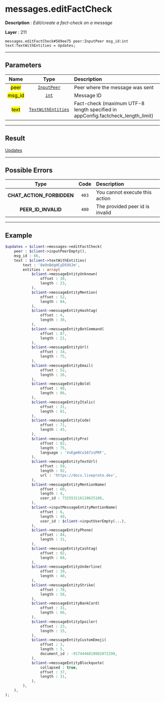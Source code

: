 # messages.editFactCheck

**Description** : *Edit/create a fact-check on a message*

**Layer** : 211

```tl
messages.editFactCheck#589ee75 peer:InputPeer msg_id:int text:TextWithEntities = Updates;
```

---

## Parameters

| Name | Type | Description |
| :---: | :---: | :--- |
| <mark>peer</mark> | [`InputPeer`](type/InputPeer) | Peer where the message was sent |
| <mark>msg_id</mark> | [`int`](type/int) | Message ID |
| <mark>text</mark> | [`TextWithEntities`](type/TextWithEntities) | Fact-check (maximum UTF-8 length specified in appConfig.factcheck_length_limit) |

---

## Result

[Updates](type/Updates)

---

## Possible Errors

| Type | Code | Description |
| :---: | :---: | :--- |
| **CHAT_ACTION_FORBIDDEN** | `403` | You cannot execute this action |
| **PEER_ID_INVALID** | `400` | The provided peer id is invalid |

---

## Example

```php
$updates = $client->messages->editFactCheck(
	peer : $client->inputPeerEmpty(),
	msg_id : 66,
	text : $client->textWithEntities(
		text : '8eUnBdgHCyD59XJm',
		entities : array(
			$client->messageEntityUnknown(
				offset : 30,
				length : 23,
			),
			$client->messageEntityMention(
				offset : 52,
				length : 84,
			),
			$client->messageEntityHashtag(
				offset : 4,
				length : 36,
			),
			$client->messageEntityBotCommand(
				offset : 87,
				length : 21,
			),
			$client->messageEntityUrl(
				offset : 34,
				length : 75,
			),
			$client->messageEntityEmail(
				offset : 52,
				length : 26,
			),
			$client->messageEntityBold(
				offset : 90,
				length : 86,
			),
			$client->messageEntityItalic(
				offset : 31,
				length : 81,
			),
			$client->messageEntityCode(
				offset : 71,
				length : 45,
			),
			$client->messageEntityPre(
				offset : 82,
				length : 75,
				language : 'VvEgm0Co167zsPRF',
			),
			$client->messageEntityTextUrl(
				offset : 59,
				length : 92,
				url : 'https://docs.liveproto.dev',
			),
			$client->messageEntityMentionName(
				offset : 60,
				length : 4,
				user_id : 732553116128625188,
			),
			$client->inputMessageEntityMentionName(
				offset : 6,
				length : 49,
				user_id : $client->inputUserEmpty(...),
			),
			$client->messageEntityPhone(
				offset : 84,
				length : 31,
			),
			$client->messageEntityCashtag(
				offset : 92,
				length : 68,
			),
			$client->messageEntityUnderline(
				offset : 39,
				length : 40,
			),
			$client->messageEntityStrike(
				offset : 78,
				length : 58,
			),
			$client->messageEntityBankCard(
				offset : 31,
				length : 66,
			),
			$client->messageEntitySpoiler(
				offset : 23,
				length : 15,
			),
			$client->messageEntityCustomEmoji(
				offset : 3,
				length : 5,
				document_id : -9174446810982072299,
			),
			$client->messageEntityBlockquote(
				collapsed : true,
				offset : 37,
				length : 31,
			),
		),
	),
);
```